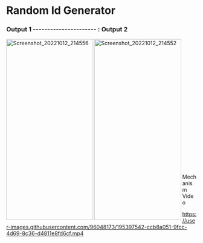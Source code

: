 # Random Id Generator


### Output 1 ---------------------- : Output 2                  


<p>
  <img align="left" src="https://user-images.githubusercontent.com/96048173/195397488-282f8fdf-8682-4f14-9126-292f2cd91572.jpg" alt="Screenshot_20221012_214556" width=230 height=480/>
  
  <img align="left" src="https://user-images.githubusercontent.com/96048173/195397498-e035b057-5149-4581-9b6d-ccb9621d68a4.jpg" alt="Screenshot_20221012_214552" width=230 height=480/>
  </br></br></br></br></br></br></br></br></br></br></br></br></br></br></br></br></br></br></br></br></br>
 Mechanism Video

  https://user-images.githubusercontent.com/96048173/195397542-ccb8a051-9fcc-4d69-8c36-d4811e8fd6cf.mp4
  </p>
  








